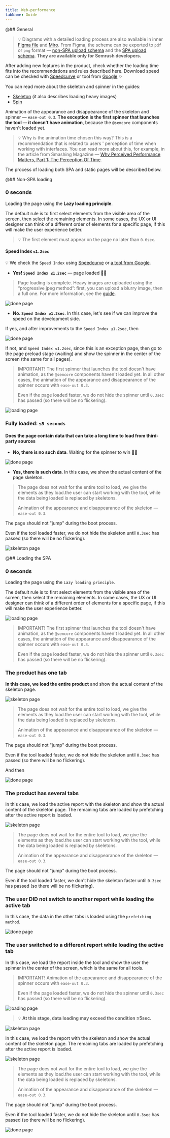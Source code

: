 ```yaml
---
title: Web-performance
tabName: Guide
---
```


@## General

> 💡 Diagrams with a detailed loading process are also available in inner [Figma file](https://www.figma.com/file/eqmm39DfX895qOSM0KnQGb/Web-performance-schemes) and [Miro](https://miro.com/app/board/o9J_kp1mGGg=/). From Figma, the scheme can be exported to `pdf` or `png` format — [non-SPA upload schema](https://www.figma.com/file/eqmm39DfX895qOSM0KnQGb/Web-performance-schemes?node-id=21%3A559) and the [SPA upload schema](https://www.figma.com/file/eqmm39DfX895qOSM0KnQGb/Web-performance-schemes?node-id=21%3A560). **They are available only for Semrush developers.**

After adding new features in the product, check whether the loading time fits into the recommendations and rules described here. Download speed can be checked with [Speedcurve](https://speedcurve.com/) or tool from [Google](https://developers.google.com/speed/pagespeed/insights/) ✨

You can read more about the skeleton and spinner in the guides:

- [Skeleton](/components/skeleton/#adbd55) (it also describes loading heavy images)
- [Spin](/components/spin/)

Animation of the appearance and disappearance of the skeleton and spinner — `ease-out 0.3`. **The exception is the first spinner that launches the tool — it doesn't have animation**, because the `@semcore` components haven't loaded yet.

> 💡 Why is the animation time chosen this way? This is a recommendation that is related to users ' perception of time when working with interfaces. You can read more about this, for example, in the article from Smashing Magazine — [Why Perceived Performance Matters, Part 1: The Perception Of Time](https://www.smashingmagazine.com/2015/09/why-performance-matters-the-perception-of-time/).

The process of loading both SPA and static pages will be described below.

@## Non-SPA loading

### 0 seconds

Loading the page using the **Lazy loading principle**.

The default rule is to first select elements from the visible area of the screen, then select the remaining elements. In some cases, the UX or UI designer can think of a different order of elements for a specific page, if this will make the user experience better.

> 💡 The first element must appear on the page no later than `0.6sec`.

#### Speed Index `≤1.2sec`

💡 We check the `Speed Index` using [Speedcurve](https://speedcurve.com/) or [a tool from Google](https://developers.google.com/speed/pagespeed/insights/).

- **Yes! `Speed Index ≤1.2sec`** — page loaded 🕺🏻

> Page loading is complete. Heavy images are uploaded using the “progressive jpeg method”: first, you can upload a blurry image, then a full one. For more information, see the [guide](/components/skeleton).

![done page](static/done-page.png)

- **No. `Speed Index ≥1.2sec`**. In this case, let's see if we can improve the speed on the development side.

If yes, and after improvements to the `Speed Index ≤1.2sec`, then

![done page](static/done-page.png)

If not, and `Speed Index ≤1.2sec`, since this is an exception page, then go to the page preload stage (waiting) and show the spinner in the center of the screen (the same for all pages).

> IMPORTANT! The first spinner that launches the tool doesn't have animation, as the `@semcore` components haven't loaded yet. In all other cases, the animation of the appearance and disappearance of the spinner occurs with `ease-out 0.3`.
>
> Even if the page loaded faster, we do not hide the spinner until `0.3sec` has passed (so there will be no flickering).

![loading page](static/loading-page.png)

### Fully loaded: `≤5 seconds`

#### Does the page contain data that can take a long time to load from third-party sources

- **No, there is no such data**. Waiting for the spinner to win 🕺🏻

![done page](static/done-page.png)

- **Yes, there is such data**. In this case, we show the actual content of the page skeleton.

> The page does not wait for the entire tool to load, we give the elements as they load.the user can start working with the tool, while the data being loaded is replaced by skeletons.
>
> Animation of the appearance and disappearance of the skeleton — `ease-out 0.3`.

The page should not "jump" during the boot process.

Even if the tool loaded faster, we do not hide the skeleton until `0.3sec` has passed (so there will be no flickering).

![skeleton page](static/skeleton-page.png)

@## Loading the SPA

### 0 seconds

Loading the page using the `Lazy loading principle`.

The default rule is to first select elements from the visible area of the screen, then select the remaining elements. In some cases, the UX or UI designer can think of a different order of elements for a specific page, if this will make the user experience better.

![loading page](static/loading-spa-page.png)

> IMPORTANT! The first spinner that launches the tool doesn't have animation, as the `@semcore` components haven't loaded yet. In all other cases, the animation of the appearance and disappearance of the spinner occurs with `ease-out 0.3`.
>
> Even if the page loaded faster, we do not hide the spinner until `0.3sec` has passed (so there will be no flickering).

### The product has one tab

**In this case, we load the entire product** and show the actual content of the skeleton page.

![skeleton page](static/skeleton-spa-page2.png)

> The page does not wait for the entire tool to load, we give the elements as they load.the user can start working with the tool, while the data being loaded is replaced by skeletons.
>
> Animation of the appearance and disappearance of the skeleton — `ease-out 0.3`.

The page should not "jump" during the boot process.

Even if the tool loaded faster, we do not hide the skeleton until `0.3sec` has passed (so there will be no flickering).

And then

![done page](static/done-page.png)

### The product has several tabs

In this case, we load the active report with the skeleton and show the actual content of the skeleton page. The remaining tabs are loaded by prefetching after the active report is loaded.

![skeleton page](static/skeleton-spa-page1.png)

> The page does not wait for the entire tool to load, we give the elements as they load.the user can start working with the tool, while the data being loaded is replaced by skeletons.
>
> Animation of the appearance and disappearance of the skeleton — `ease-out 0.3`.

The page should not "jump" during the boot process.

Even if the tool loaded faster, we don't hide the skeleton faster until `0.3sec` has passed (so there will be no flickering).

### The user DID not switch to another report while loading the active tab

In this case, the data in the other tabs is loaded using the `prefetching method`.

![done page](static/done-page.png)

### The user switched to a different report while loading the active tab

In this case, we load the report inside the tool and show the user the spinner in the center of the screen, which is the same for all tools.

> IMPORTANT! Animation of the appearance and disappearance of the spinner occurs with `ease-out 0.3`.
>
> Even if the page loaded faster, we do not hide the spinner until `0.3sec` has passed (so there will be no flickering).

![loading page](static/loading-spa-page.png)

> 💡 **At this stage, data loading may exceed the condition ≤5sec.**

![skeleton page](static/skeleton-spa-page.png)

In this case, we load the report with the skeleton and show the actual content of the skeleton page. The remaining tabs are loaded by prefetching after the active report is loaded.

![skeleton page](static/skeleton-spa-page1.png)

> The page does not wait for the entire tool to load, we give the elements as they load.the user can start working with the tool, while the data being loaded is replaced by skeletons.
>
> Animation of the appearance and disappearance of the skeleton — `ease-out 0.3`.

The page should not "jump" during the boot process.

Even if the tool loaded faster, we do not hide the skeleton until `0.3sec` has passed (so there will be no flickering).

![done page](static/done-page.png)
